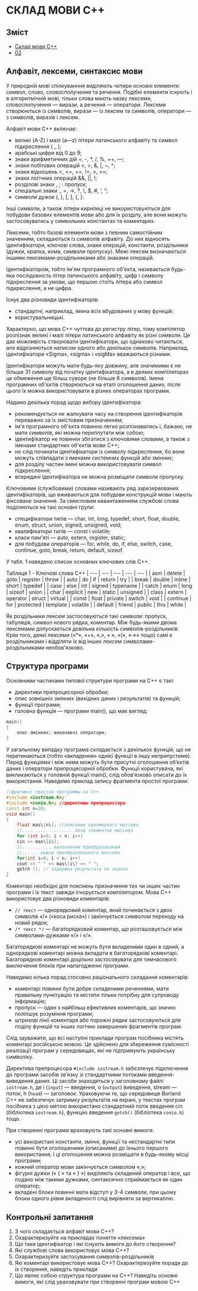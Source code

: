 # СКЛАД МОВИ С++


## Зміст
* [Склад мови C++](lec-01.md)
* [02](lec-02.html)


## Алфавіт, лексеми, синтаксис мови

У природній мові спілкуванння виділяють чотири основні елементи: символ, слово, словосполучення та речення. Подібні елементи існують і в алгоритмічній мові, тільки слова мають назву лексеми, словосполучення — вирази, а речення — оператори. Лексеми створюються із символів, вирази — із лексем та символів, оператори — з символів, виразів і лексем.

Алфавіт мови C++ включає:

* великі (A-Z) і малі (a—z) літери латинського алфавіту та символ підкреслення ( _ );
* арабські цифри від 0 до 9;
* знаки арифметичних дій +, -, \*, /, %, ++, —;
* знаки побітових операцій <, >, &, |, \~, ^;
* знаки відношень <, <=, ==, !=, >, >=;
* знаки логічних операцій &&, ||, !;
* розділові знаки , ; : пропуск;
* спеціальні знаки ., =, ->, ?, \\, $, #, ‘, “;
* символи дужок (, ), \[, \], {, }.

Інші символи, а також літери кирилиці не використовуються для побудови базових елементів мови або для їх розділу, але вони можуть застосовуватись у символьних константах та коментарях.

Лексеми, тобто базові елементи мови з певним самостійним значенням, складаються із символів алфавіту. До них відносять ідентифікатори, ключові слова, знаки операцій, константи, роздільники (дужки, крапка, кома, символи пропуску). Межі лексем визначаються іншими лексемами-роздільниками або знаками операцій.

Ідентифікатором, тобто ім'ям програмного об'єкта, називається будь-яка послідовність літер латинського алфавіту, цифр i символу підкреслення за умови, що першою стоїть літера або символ підкреслення, а не цифра.

Існує два різновиди ідентифікаторів:

* стандартні, наприклад, імена всіх вбудованих у мову функцій;
* користувальницькі.

Характерно, що мова C++ чуттєва до регистру літер, тому компілятор розпізнає великі і малі літери латинського алфавіту як різні символи. Це дає можливість створювати ідентифікатори, що однаково читаються, але відрізняються написом одного або декількох символів. Наприклад, ідентифікатори «Sigma», «sigma» і «sigMa» вважаються різними.

Ідентифікатори можуть мати будь-яку довжину, але значимими є не більше 31 символу від початку ідентифікатора, a в деяких компіляторах це обмеження ще більш суворе (не бiльше 8 символів). Імена програмних об'єктів створюються на етапі оголошення даних, після цього їх можна використовувати в різних операторах програми.

Надамо декілька порад щодо вибору ідентифікатора:

* рекомендується не жалкувати часу на створення ідентифікаторів переважно за їх змістовим призначенням;
* ім'я програмного об'єкта повинно легко розпізнаватись і, бажано, не мати символів, які можна переплутати між собою;
* ідентифікатор не повинен збігатися з ключовими словами, а також з іменами стандартних об'єктів мови C++;
* не слід починати ідентифікатори із символу підкреслення, бо вони можуть співпадати з іменами системних функцій або змінних;
* для розділу частин імені можна використовувати символ підкреслення;
* всередині ідентифікатора не можна розміщати символи пропуску.

Ключовими (службовими) словами називають ряд зарезервованих ідентифікаторів, що вживаються для побудови конструкцій мови і мають фіксоване значення. За смисловим навантаженням службові слова поділяються на такі основні групи:

* специфікатори типів — char, int, long, typedef, short, float, double, enum, struct, union, signed, unsigned, void;
* квалифікатори типів — const і volatile;
* класи пам'яті — auto, extern, register, static;
* для побудови операторів — for, while, do, if, else, switch, case, continue, goto, break, return, default, sizeof.

У табл. 1 наведено список основних ключових слів C++.

Таблиця 1 - Ключові слова C++
| --- | --- | --- | --- | --- |
| asm | delete | goto | register | throw |
| auto | do | if | return | try |
| break | double | inline | short | typedef |
| case | else | int | signed | typename |
| catch | enum | long | sizeof | union |
| char | explicit | new | static | unsigned |
| class | extern | operator | struct | virtual |
| const | float | private | switch | void |
| continue | for | protected | template | volatile |
| default | friend | public | this | while |

Як роздільники лексем застосовуються такі символи: пропуск, табуляція, символ нового рядка, коментар. Між будь-якими двома лексемами допускається довільна кількість символів-роздільників. Крім того, деякі лексеми («\*», «+», «,», « », «(», «->» тощо) самі є роздільниками і відділяти їх від інших лексем символами-роздільниками необов'язково.

## Структура програми


Основними частинами типової структури програми на С\+\+ є такі:

* директиви препроцесорної обробки;
* опис зовнішніх змінних (вихідних даних і результатів) та функцій;
* функції програми;
* головна функція — програми main(), що має вигляд:

```cpp
main()
{
	опис змінних; виконавчі оператори;
}
```

		

У загальному випадку програма складається з декількох функцій, що не перетинаються (тобто «вкладення» однієї функції в іншу неприпустиме). Перед функціями і між ними можуть бути присутні оголошення об’єктів даних і оператори препроцесорної обробки. Функції користувача, які викликаються у головній функції main(), слід обов’язково описати до їх використання. Наведемо приклад запису фрагмента простої програми:

```cpp
//фрагмент простой программы на С++
#include <iostream.h>;
#include <соnio.h>; //директивы препроцессора
const int n=20;
void main()
{
	float mas\[n\]; //описание одномерного массива
	//....................ввод элементов массива
	for (int i=0; i < n; i++) 
	cin >> mas\[i\];
	//........... выполнение преобразований
	//.......вывод преобразованного массива
	for(int i=0; i < n; i++)
	cout << " " << mas\[i\] << " ";
	getch (); // задержка результата на экране
}

```		

Коментарі необхідні для пояснень призначення тих чи інших частин програми і їх текст завжди ігнорується компілятором. Мова С\+\+ використовує два різновиди коментарів:

* `// текст` — однорядковий коментар, який починається з двох символів «/» («коса риска») і закінчується символом переходу на новий рядок;
* `/* текст */` — багаторядковий коментар, що розташовується між символами-дужками «/*» і «*/».

Багаторядкові коментарі не можуть бути вкладеними один в одний, а однорядкові коментарі можна вкладати в багаторядкові коментарі. Багаторядкові коментарі доцільно застосовувати для тимчасового виключення блоків при налагодженні програми.

Наведемо кілька порад стосовно раціонального складання коментарів:

* коментарі повинні бути добре складеними реченнями, мати правильну пунктуацію та містити тільки потрібну для супроводу інформацію;
* пропуск — один з найбільш ефективних коментарів, що значно поліпшує розуміння програми;
* штрихові лінії коментаря або порожні рядки застосовуються для поділу функцій та інших логічно завершених фрагментів програм.

Слід зауважити, що всі наступні приклади програм посібника містять коментарі російською мовою. Це здійснено для збереження сумісності реалізацїі програм у середовищах, які не підтримують українську символіку.

Директива препроцесора `#include iostream.h` забезпечує підключення до програми засобів зв’язку зі стандартними потоками введення-виведення даних. Ці засоби знаходяться у заголовному файлі `iostream.h`, де і (`input`) — введення, о (`output`) виведення, stream — поток, h (`head`) — заголовок. Ураховуючи те, що середовище Borland C++ не забезпечує затримку результатів на екрані, у текстах програм посібника з цією метою використано стандартний потік введення сіn (бібліотека `iostream.h`), функцію введення `getch()` (бібліотека `conio.h`) тощо.

При створенні програми враховують такі основні вимоги:

* усі використані константи, змінні, функції та нестандартні типи повинні бути оголошеними (описаними) до їхнього першого використання, і ці оголошення можна розміщати в будь-якому місці програми;
* кожний оператор мови закінчується символом «;»;
* фігурні дужки (« { » та « } ») виділяють складений оператор і все, що подано між такими дужками, синтаксично сприймається як один оператор;
* вкладені блоки повинні мати відступ у 3-4 символи, при цьому блоки одного рівня вкладеності слід вирівняти за вертикаллю.

## Контрольні запитання


1.  З чого складається алфавіт мови C++?
2.  Охарактеризуйте на прикладах поняття «лексема»
3.  Що таке ідентифікатор і які існують вимоги до його створення?
4.  Які службові слова використовує мова C++?
5.  Охарактеризуйте застосування символів-роздільників
6.  Які коментарі використовує мова C++? Охарактеризуйте поради до їх створення, наведіть приклади
7.  Що являє собою структура програми на C++? Наведіть основні вимоги, які слід ураховувати при створенні програм мовою C++